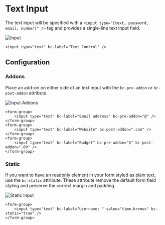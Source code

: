 # Text Input

The text input will be specified with a `<input type="[text, password, email, number]" />` tag and provides a single-line text input field.

![Input](https://raw.githubusercontent.com/brecons/bootstrap-tag-helper/master/docs/images/input_01.PNG)

    <input type="text" bc-label="Text Control" />

## Configuration

### Addons

Place an add-on on either side of an text input with the `bc-pre-addon` or `bc-post-addon` attribute.

![Input Addons](https://raw.githubusercontent.com/brecons/bootstrap-tag-helper/master/docs/images/input_02.PNG)

    <form-group>
        <input type="text" bc-label="Email address" bc-pre-addon="@" />
    </form-group>
    <form-group>
        <input type="text" bc-label="Website" bc-post-addon=".com" />
    </form-group>
    <form-group>
        <input type="text" bc-label="Budget" bc-pre-addon="$" bc-post-addon=".00" />
    </form-group>

### Static

If you want to have an readonly element in your form styled as plain text, use the `bc-static` attribute. These attribute remove the default form field styling and preserve the correct margin and padding.

![Static Input](https://raw.githubusercontent.com/brecons/bootstrap-tag-helper/master/docs/images/input_03.PNG)

    <form-group>
        <input type="text" bc-label="Username: " value="timm.bremus" bc-static="true" />
    </form-group>